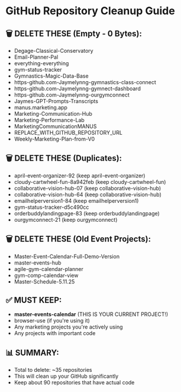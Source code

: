 # GitHub Repository Cleanup Guide

## 🗑️ DELETE THESE (Empty - 0 Bytes):
- Degage-Classical-Conservatory
- Email-Planner-Pal
- everything-everything
- gym-status-tracker
- Gymnastics-Magic-Data-Base
- https-github.com-Jaymelynng-gymnastics-class-connect
- https-github.com-Jaymelynng-gymnect-dashboard
- https-github.com-Jaymelynng-ourgymconnect
- Jaymes-GPT-Prompts-Transcripts
- manus.marketing.app
- Marketing-Communication-Hub
- Marketing-Performance-Lab
- MarketingCommunicationMANUS
- REPLACE_WITH_GITHUB_REPOSITORY_URL
- Weekly-Marketing-Plan-from-V0

## 🗑️ DELETE THESE (Duplicates):
- april-event-organizer-92 (keep april-event-organizer)
- cloudy-cartwheel-fun-8a942feb (keep cloudy-cartwheel-fun)
- collaborative-vision-hub-07 (keep collaborative-vision-hub)
- collaborative-vision-hub-64 (keep collaborative-vision-hub)
- emailhelperversion1-84 (keep emailhelperversion1)
- gym-status-tracker-d5c490cc
- orderbuddylandingpage-83 (keep orderbuddylandingpage)
- ourgymconnect-21 (keep ourgymconnect)

## 🗑️ DELETE THESE (Old Event Projects):
- Master-Event-Calendar-Full-Demo-Version
- master-events-hub
- agile-gym-calendar-planner
- gym-comp-calendar-view
- Master-Schedule-5.11.25

## ✅ MUST KEEP:
- **master-events-calendar** (THIS IS YOUR CURRENT PROJECT!)
- browser-use (if you're using it)
- Any marketing projects you're actively using
- Any projects with important code

## 📊 SUMMARY:
- Total to delete: ~35 repositories
- This will clean up your GitHub significantly
- Keep about 90 repositories that have actual code
